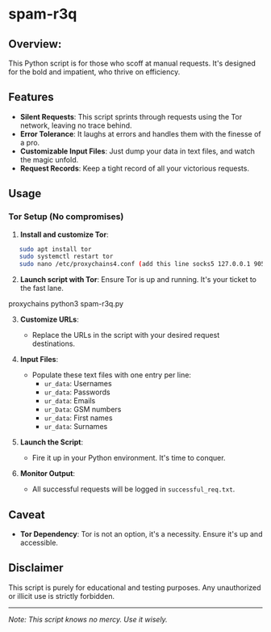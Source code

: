 # spam-r3q


## Overview:

This Python script is for those who scoff at manual requests. It's designed for the bold and impatient, who thrive on efficiency.

## Features

- **Silent Requests**: This script sprints through requests using the Tor network, leaving no trace behind.
- **Error Tolerance**: It laughs at errors and handles them with the finesse of a pro.
- **Customizable Input Files**: Just dump your data in text files, and watch the magic unfold.
- **Request Records**: Keep a tight record of all your victorious requests.

## Usage

### Tor Setup (No compromises)

1. **Install and customize Tor**: 
```bash
   sudo apt install tor
   sudo systemctl restart tor
   sudo nano /etc/proxychains4.conf (add this line socks5 127.0.0.1 9050)
```

2. **Launch script with Tor**: Ensure Tor is up and running. It's your ticket to the fast lane.

  proxychains python3 spam-r3q.py
  
3. **Customize URLs**:
   - Replace the URLs in the script with your desired request destinations.

4. **Input Files**:
   - Populate these text files with one entry per line:
     - `ur_data`: Usernames
     - `ur_data`: Passwords
     - `ur_data`: Emails
     - `ur_Data`: GSM numbers
     - `ur_data`: First names
     - `ur_data`: Surnames

5. **Launch the Script**:
   - Fire it up in your Python environment. It's time to conquer.

6. **Monitor Output**:
   - All successful requests will be logged in `successful_req.txt`.

## Caveat

- **Tor Dependency**: Tor is not an option, it's a necessity. Ensure it's up and accessible.

## Disclaimer

This script is purely for educational and testing purposes. Any unauthorized or illicit use is strictly forbidden.

---

*Note: This script knows no mercy. Use it wisely.*
